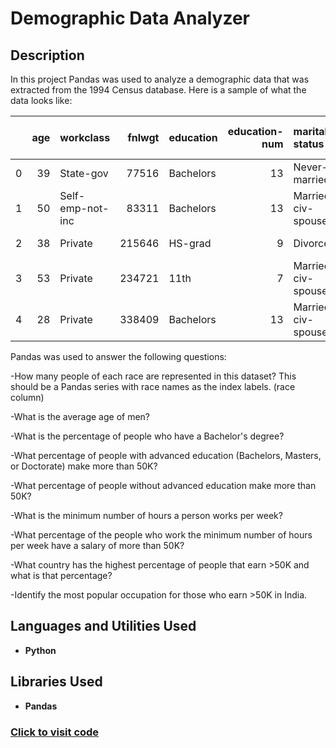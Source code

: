 <h1>Demographic Data Analyzer</h1>




<h2>Description</h2>
In this project Pandas was used to analyze a demographic data that was extracted from the 1994 Census database. Here is a sample of what the data looks like:

|    |   age | workclass        |   fnlwgt | education   |   education-num | marital-status     | occupation        | relationship   | race   | sex    |   capital-gain |   capital-loss |   hours-per-week | native-country   | salary   |
|---:|------:|:-----------------|---------:|:------------|----------------:|:-------------------|:------------------|:---------------|:-------|:-------|---------------:|---------------:|-----------------:|:-----------------|:---------|
|  0 |    39 | State-gov        |    77516 | Bachelors   |              13 | Never-married      | Adm-clerical      | Not-in-family  | White  | Male   |           2174 |              0 |               40 | United-States    | <=50K    |
|  1 |    50 | Self-emp-not-inc |    83311 | Bachelors   |              13 | Married-civ-spouse | Exec-managerial   | Husband        | White  | Male   |              0 |              0 |               13 | United-States    | <=50K    |
|  2 |    38 | Private          |   215646 | HS-grad     |               9 | Divorced           | Handlers-cleaners | Not-in-family  | White  | Male   |              0 |              0 |               40 | United-States    | <=50K    |
|  3 |    53 | Private          |   234721 | 11th        |               7 | Married-civ-spouse | Handlers-cleaners | Husband        | Black  | Male   |              0 |              0 |               40 | United-States    | <=50K    |
|  4 |    28 | Private          |   338409 | Bachelors   |              13 | Married-civ-spouse | Prof-specialty    | Wife           | Black  | Female |              0 |              0 |               40 | Cuba             | <=50K    |


Pandas was used to answer the following questions:

-How many people of each race are represented in this dataset? This should be a Pandas series with race names as the index labels. (race column)

-What is the average age of men?

-What is the percentage of people who have a Bachelor's degree?

-What percentage of people with advanced education (Bachelors, Masters, or Doctorate) make more than 50K?

-What percentage of people without advanced education make more than 50K?

-What is the minimum number of hours a person works per week?

-What percentage of the people who work the minimum number of hours per week have a salary of more than 50K?

-What country has the highest percentage of people that earn >50K and what is that percentage?

-Identify the most popular occupation for those who earn >50K in India.
<br />


<h2>Languages and Utilities Used</h2>

- <b>Python</b> 
  

<h2>Libraries Used </h2>

- <b>Pandas</b>


 ### [Click to visit code](https://freecodecam-boilerplate-w8duy5jit0u.ws-eu110.gitpod.io/)


<!--
 ```diff
- text in red
+ text in green
! text in orange
# text in gray
@@ text in purple (and bold)@@
```
--!>
